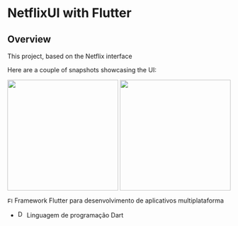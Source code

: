 # NetflixUI with Flutter

## Overview
This project, based on the Netflix interface

Here are a couple of snapshots showcasing the UI:
<div style="display: flex; justify-content: space-between;">
    <img src="https://github.com/Andres2kk/Netflix_UI/assets/147880314/fc8599f0-cf97-4057-9c7e-a8afe9f1ebac" width="250px" />
    <img src="https://github.com/Andres2kk/Netflix_UI/assets/147880314/381230a9-b652-493f-b3b9-45f8efd2a7d8" width="250px" />
</div>

<img src="https://github.com/Andres2kk/Netflix_UI/assets/147880314/ec7b8a81-cc0b-4f29-bd76-f93942584703" alt="Flutter Logo" width="12" height="12"/> Framework Flutter para desenvolvimento de aplicativos multiplataforma
- <img src="https://github.com/Andres2kk/Netflix_UI/assets/147880314/4ddba24a-8632-49ab-8445-9f1f8fc78cf6" alt="Dart Logo" width="16" height="16"/> Linguagem de programação Dart
